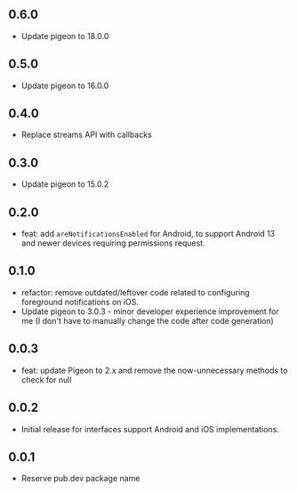 ## 0.6.0

- Update pigeon to 18.0.0

## 0.5.0

- Update pigeon to 16.0.0

## 0.4.0

- Replace streams API with callbacks

## 0.3.0

- Update pigeon to 15.0.2

## 0.2.0

- feat: add `areNotificationsEnabled` for Android, to support Android 13 and newer devices requiring permissions request.

## 0.1.0

- refactor: remove outdated/leftover code related to configuring foreground notifications on iOS.
- Update pigeon to 3.0.3 - minor developer experience improvement for me (I don't have to manually change the code after code generation)

## 0.0.3

- feat: update Pigeon to 2.x and remove the now-unnecessary methods to check for null

## 0.0.2

- Initial release for interfaces support Android and iOS implementations.

## 0.0.1

- Reserve pub.dev package name